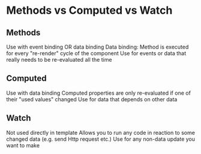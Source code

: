 # Methods vs Computed vs Watch

## Methods
Use with event binding OR data binding
Data binding: Method is executed for every "re-render" cycle of the component
Use for events or data that really needs to be re-evaluated all the time

## Computed
Use with data binding 
Computed properties are only re-evaluated if one of their "used values" changed
Use for data that depends on other data

## Watch
Not used directly in template
Allows you to run any code in reaction to some changed data (e.g. send Http request etc.)
Use for any non-data update you want to make



